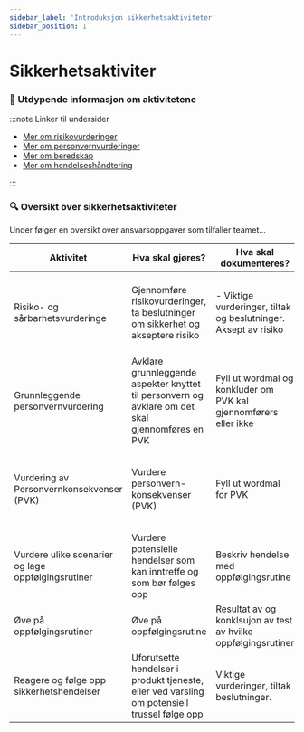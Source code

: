 ```yaml
---
sidebar_label: 'Introduksjon sikkerhetsaktiviteter'
sidebar_position: 1
---
```


# Sikkerhetsaktiviter

### 📝 Utdypende informasjon om aktivitetene

:::note Linker til undersider

- [Mer om risikovurderinger](risikoogsarbarhet)
- [Mer om personvernvurderinger](personvernvurderinger)
- [Mer om beredskap](beredskap)
- [Mer om hendelseshåndtering](sikkerhetshendelser)

:::

### 🔍 Oversikt over sikkerhetsaktiviteter

Under følger en oversikt over ansvarsoppgaver som tilfaller teamet...

| Aktivitet  					                        | Hva skal gjøres? 																					| Hva skal dokumenteres?                                           | Hvor?                                                                    | Hvordan?                                                                     | Når?                                                                                                 | Eksempler                    | Ved spørsmål       |
|-------------------------------------------------------|--------------------------------------------------------------------------------------------------|------------------------------------------------------------------|--------------------------------------------------------------------------|------------------------------------------------------------------------------|------------------------------------------------------------------------------------------------------|------------------------------|--------------------|
| Risiko- og sårbarhetsvurderinge <img width="900"></img>	|         Gjennomføre risikovurderinger,  ta beslutninger om sikkerhet og akseptere risiko         |   - Viktige vurderinger, tiltak og beslutninger. Aksept av risiko  |                         I applikasjonen TryggNok                         |        Se beskrivelse Ta kontakt med Team tillit ved behov for bistand       |                             Ved endringer i og rundt  produktet/tjenesten                            | Få eksempler fra Team tillit |     team_tillit    |
| Grunnleggende personvernvurdering						| Avklare grunnleggende aspekter knyttet til personvern og avklare om det skal gjennomføres en PVK | Fyll ut wordmal og konkluder om PVK kal gjennomførers eller ikke |                     Teamet lagrer dokumenter lokalt.                     |     I en workshop i teamet bruk wordmal og bruk scenariebank i arbeidet      |      Når en skal lage en ny eller gjør vesentlige endringer i en eksisterende digital tjeneste       |     Få eksempler fra PVO     | #security-playbook |
| Vurdering av Personvernkonsekvenser (PVK)				|                               Vurdere personvern-konsekvenser (PVK)                              |                     Fyll ut wordmal for PVK                      | Teamet lagrer dokumenter lokalt.  Oversender kopi av PVK til pvk@[epost].no  | I en workshop i teamet bruk wordmal for PVK og bruk scenariebank i arbeidet  | Når en GPA konkluderer med det eller ved endringer i en eksisterende digital tjeneste som har en PVK |     Få eksempler fra PVO     |                    |
| Vurdere ulike scenarier og lage oppfølgingsrutiner	|               Vurdere potensielle hendelser som kan inntreffe og som bør følges opp              |              Beskriv hendelse med oppfølgingsrutine              |                                                                          |                                                                              |                                                                                                      |                              |                    |
| Øve på oppfølgingsrutiner								|                                     Øve på oppfølgingsrutine                                     |  Resultat av og konklsujon av test av hvilke oppfølgingsrutiner  |                                                                          |                                                                              |                                                                                                      |                              |                    |
| Reagere og følge opp sikkerhetshendelser				|  Uforutsette hendelser i produkt tjeneste,  eller ved varsling om potensiell trussel følge opp   |             Viktige vurderinger, tiltak beslutninger.            |              I applikasjonen TryggNok og melde fra til ISOC              |                                                                              |                                                                                                      |                              |                    |
